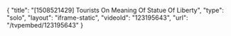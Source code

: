 {
    "title": "[1508521429] Tourists On Meaning Of Statue Of Liberty",
    "type": "solo",
    "layout": "iframe-static",
    "videoId": "123195643",
    "url": "\/tvpembed\/123195643"
}